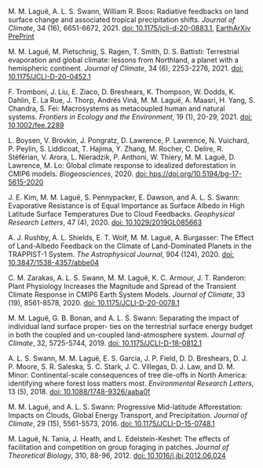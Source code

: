 
M. M. Laguë, A. L. S. Swann, William R. Boos: Radiative feedbacks on land surface change and associated tropical precipitation shifts. _Journal of Climate_, 34 (16), 6651-6672, 2021. [doi: 10.1175/jcli-d-20-0883.1](https://doi.org/10.1175/jcli-d-20-0883.1), [EarthArXiv PrePrint](https://eartharxiv.org/repository/view/1827/)

M. M. Laguë, M. Pietschnig, S. Ragen, T. Smith, D. S. Battisti: Terrestrial evaporation and global climate: lessons from Northland, a planet with a hemispheric continent. _Journal of Climate_, 34 (6), 2253-2276, 2021. [doi: 10.1175/JCLI-D-20-0452.1](http://doi.org/10.1175/JCLI-D-20-0452.1)

F. Tromboni, J. Liu, E. Ziaco, D. Breshears, K. Thompson, W. Dodds, K. Dahlin, E. La Rue, J. Thorp, Andrés Vinã, M. M. Laguë, A. Maasri, H. Yang, S. Chandra, S. Fei: Macrosystems as metacoupled human and natural systems. _Frontiers in Ecology and the Environment_, 19 (1), 20-29, 2021. [doi: 10.1002/fee.2289](http://doi.org/10.1002/fee.2289)

L. Boysen, V. Brovkin, J. Pongratz, D. Lawrence, P. Lawrence, N. Vuichard, P. Peylin, S. Liddicoat, T. Hajima, Y. Zhang, M. Rocher, C. Delire, R. Stéférian, V. Arora, L. Nieradzik, P. Anthoni, W. Thiery, M. M. Laguë, D. Lawrence, M. Lo: Global climate response to idealized deforestation in CMIP6 models. _Biogeosciences_, 2020. [doi: hps://doi.org/10.5194/bg-17-5615-2020](http://doi.org/hps://doi.org/10.5194/bg-17-5615-2020)

J. E. Kim,  M. M. Laguë, S. Pennypacker, E. Dawson, and A. L. S. Swann: Evaporative Resistance is of Equal Importance as Surface Albedo in High Latitude Surface Temperatures Due to Cloud Feedbacks. _Geophysical Research Letters_, 47 (4), 2020. [doi: 10.1029/2019GL085663](http://doi.org/10.1029/2019GL085663)

A. J. Rushby, A. L. Shields, E. T. Wolf, M. M. Laguë, A. Burgasser: The Effect of Land-Albedo Feedback on the Climate of Land-Dominated Planets in the TRAPPIST-1 System. _The Astrophysical Journal_, 904 (124), 2020. [doi: 10.3847/1538-4357/abbe04](http://doi.org/10.3847/1538-4357/abbe04)

C. M. Zarakas, A. L. S. Swann, M. M. Laguë, K. C. Armour, J. T. Randeron: Plant Physiology Increases the Magnitude and Spread of the Transient Climate Response in CMIP6 Earth System Models. _Journal of Climate_, 33 (19), 8561-8578, 2020. [doi: 10.1175/JCLI-D-20-0078.1](http://doi.org/10.1175/JCLI-D-20-0078.1)

M. M. Laguë, G. B. Bonan, and A. L. S. Swann: Separating the impact of individual land surface proper- ties on the terrestrial surface energy budget in both the coupled and un-coupled land-atmosphere system. _Journal of Climate_, 32, 5725-5744, 2019. [doi: 10.1175/JCLI-D-18-0812.1](http://doi.org/10.1175/JCLI-D-18-0812.1)

A. L. S. Swann, M. M. Laguë, E. S. Garcia, J. P. Field, D. D. Breshears, D. J. P. Moore, S. R. Saleska, S. C. Stark, J. C. Villegas, D. J. Law, and D. M. Minor: Continental-scale consequences of tree die-offs in North America: identifying where forest loss matters most. _Environmental Research Letters_, 13 (5), 2018. [doi: 10.1088/1748-9326/aaba0f](http://doi.org/10.1088/1748-9326/aaba0f)

M. M. Laguë, and A. L. S. Swann: Progressive Mid-latitude Afforestation: Impacts on Clouds, Global Energy Transport, and Precipitation. _Journal of Climate_, 29 (15), 5561-5573, 2016. [doi: 10.1175/JCLI-D-15-0748.1](http://doi.org/10.1175/JCLI-D-15-0748.1)

M. Laguë, N. Tania, J. Heath, and L. Edelstein-Keshet: The effects of facilitation and competition on group foraging in patches. _Journal of Theoretical Biology_, 310, 88-96, 2012. [doi: 10.1016/j.jbi.2012.06.024](http://doi.org/10.1016/j.jbi.2012.06.024)

